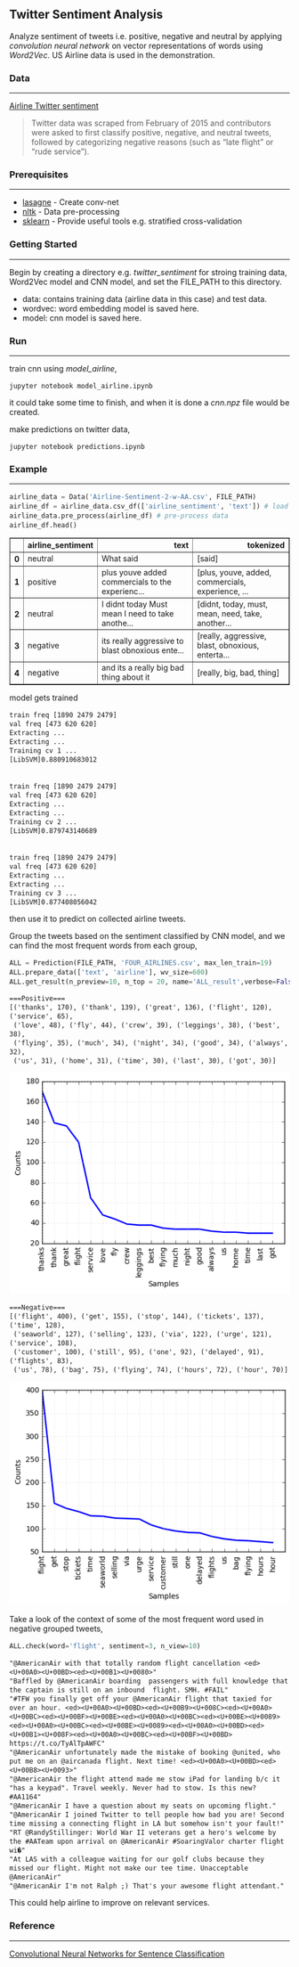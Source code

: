 ## Twitter Sentiment Analysis
Analyze sentiment of tweets i.e. positive, negative and neutral by applying *convolution neural network* on vector representations of words using *Word2Vec*. US Airline data is used in the demonstration.

### Data
--------
[Airline Twitter sentiment](https://www.crowdflower.com/data-for-everyone/)
>Twitter data was scraped from February of 2015 and contributors were asked to first classify positive, negative, and neutral tweets, followed by categorizing negative reasons (such as “late flight” or “rude service”).

### Prerequisites
-----------------
* [lasagne](http://lasagne.readthedocs.io/en/latest/user/installation.html) - Create conv-net
* [nltk](http://www.nltk.org/install.html) - Data pre-processing
* [sklearn](http://scikit-learn.org/stable/install.html) - Provide useful tools e.g. stratified cross-validation


### Getting Started
-------------------
Begin by creating a directory e.g. *twitter_sentiment* for stroing training data, Word2Vec model and CNN model, and set the FILE_PATH to this directory.
* data: contains training data (airline data in this case) and test data.
* wordvec: word embedding model is saved here.
* model: cnn model is saved here.

### Run
-------
train cnn using *model_airline*,
```
jupyter notebook model_airline.ipynb
```
it could take some time to finish, and when it is done a *cnn.npz* file would be created.

make predictions on twitter data,
```
jupyter notebook predictions.ipynb
```
### Example
-----------
```python
airline_data = Data('Airline-Sentiment-2-w-AA.csv', FILE_PATH)
airline_df = airline_data.csv_df(['airline_sentiment', 'text']) # load data
airline_data.pre_process(airline_df) # pre-process data
airline_df.head()
```
<div>
<table border="1" class="dataframe">
  <thead>
    <tr style="text-align: right;">
      <th></th>
      <th>airline_sentiment</th>
      <th>text</th>
      <th>tokenized</th>
    </tr>
  </thead>
  <tbody>
    <tr>
      <th>0</th>
      <td>neutral</td>
      <td>What  said</td>
      <td>[said]</td>
    </tr>
    <tr>
      <th>1</th>
      <td>positive</td>
      <td>plus youve added commercials to the experienc...</td>
      <td>[plus, youve, added, commercials, experience, ...</td>
    </tr>
    <tr>
      <th>2</th>
      <td>neutral</td>
      <td>I didnt today Must mean I need to take anothe...</td>
      <td>[didnt, today, must, mean, need, take, another...</td>
    </tr>
    <tr>
      <th>3</th>
      <td>negative</td>
      <td>its really aggressive to blast obnoxious ente...</td>
      <td>[really, aggressive, blast, obnoxious, enterta...</td>
    </tr>
    <tr>
      <th>4</th>
      <td>negative</td>
      <td>and its a really big bad thing about it</td>
      <td>[really, big, bad, thing]</td>
    </tr>
  </tbody>
</table>
</div>

model gets trained

```
train freq [1890 2479 2479]
val freq [473 620 620]
Extracting ... 
Extracting ... 
Training cv 1 ...
[LibSVM]0.880910683012


train freq [1890 2479 2479]
val freq [473 620 620]
Extracting ... 
Extracting ... 
Training cv 2 ...
[LibSVM]0.879743140689


train freq [1890 2479 2479]
val freq [473 620 620]
Extracting ... 
Extracting ... 
Training cv 3 ...
[LibSVM]0.877408056042

 ```
 then use it to predict on collected airline tweets. 
 
 Group the tweets based on the sentiment classified by CNN model, and we can find the most frequent words from each group,
 
```python
ALL = Prediction(FILE_PATH, 'FOUR_AIRLINES.csv', max_len_train=19)
ALL.prepare_data(['text', 'airline'], wv_size=600)
ALL.get_result(n_preview=10, n_top = 20, name='ALL_result',verbose=False)
```

```
===Positive===
[('thanks', 170), ('thank', 139), ('great', 136), ('flight', 120), ('service', 65), 
 ('love', 48), ('fly', 44), ('crew', 39), ('leggings', 38), ('best', 38), 
 ('flying', 35), ('much', 34), ('night', 34), ('good', 34), ('always', 32),
 ('us', 31), ('home', 31), ('time', 30), ('last', 30), ('got', 30)]
```
![png](pos.png)


```
===Negative===
[('flight', 400), ('get', 155), ('stop', 144), ('tickets', 137), ('time', 128),
 ('seaworld', 127), ('selling', 123), ('via', 122), ('urge', 121), ('service', 108),
 ('customer', 100), ('still', 95), ('one', 92), ('delayed', 91), ('flights', 83), 
 ('us', 78), ('bag', 75), ('flying', 74), ('hours', 72), ('hour', 70)]
```

![png](neg.png)


Take a look of the context of some of the most frequent word used in negative grouped tweets,
```python
ALL.check(word='flight', sentiment=3, n_view=10)
```
```
"@AmericanAir with that totally random flight cancellation <ed><U+00A0><U+00BD><ed><U+00B1><U+0080>"
"Baffled by @AmericanAir boarding  passengers with full knowledge that the captain is still on an inbound  flight. SMH. #FAIL"
"#TFW you finally get off your @AmericanAir flight that taxied for over an hour. <ed><U+00A0><U+00BD><ed><U+00B9><U+008C><ed><U+00A0><U+00BC><ed><U+00BF><U+00BE><ed><U+00A0><U+00BC><ed><U+00BE><U+0089><ed><U+00A0><U+00BC><ed><U+00BE><U+0089><ed><U+00A0><U+00BD><ed><U+00B1><U+008F><ed><U+00A0><U+00BC><ed><U+00BF><U+00BD> https://t.co/TyAlTpAWFC"
"@AmericanAir unfortunately made the mistake of booking @united, who put me on an @aircanada flight. Next time! <ed><U+00A0><U+00BD><ed><U+00B8><U+0093>"
"@AmericanAir the flight attend made me stow iPad for landing b/c it "has a keypad". Travel weekly. Never had to stow. Is this new? #AA1164"
"@AmericanAir I have a question about my seats on upcoming flight."
"@AmericanAir I joined Twitter to tell people how bad you are! Second time missing a connecting flight in LA but somehow isn't your fault!"
"RT @RandyStillinger: World War II veterans get a hero's welcome by the #AATeam upon arrival on @AmericanAir #SoaringValor charter flight wi�"
"At LAS with a colleague waiting for our golf clubs because they missed our flight. Might not make our tee time. Unacceptable @AmericanAir"
"@AmericanAir I'm not Ralph ;) That's your awesome flight attendant."
```

This could help airline to improve on relevant services.

### Reference
-------------
[Convolutional Neural Networks for Sentence Classification](https://arxiv.org/pdf/1408.5882.pdf)
